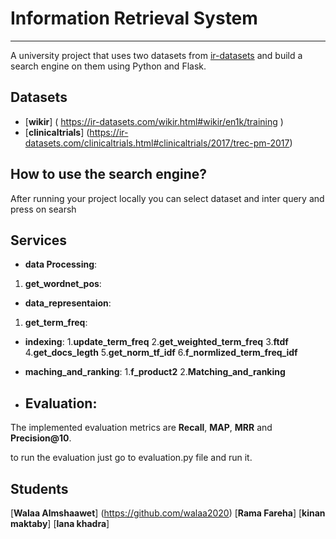# Information Retrieval System

***

A university project that uses two datasets from [ir-datasets](https://ir-datasets.com/) and build a search engine on them using Python and Flask.

## Datasets

- [**wikir**]  ( https://ir-datasets.com/wikir.html#wikir/en1k/training
)
- [**clinicaltrials**]   (https://ir-datasets.com/clinicaltrials.html#clinicaltrials/2017/trec-pm-2017)



## How to use the search engine?
After running your project locally you can select dataset and inter query and press on searsh

## Services
- **data Processing**:
1. **get_wordnet_pos**:

- **data_representaion**:
1. **get_term_freq**:

- **indexing**:
1.**update_term_freq**
2.**get_weighted_term_freq**
3.**ftdf**
4.**get_docs_legth**
5.**get_norm_tf_idf**
6.**f_normlized_term_freq_idf**

- **maching_and_ranking**:
1.**f_product2**
2.**Matching_and_ranking**
- ## Evaluation:
The implemented evaluation metrics are  **Recall**, **MAP**, **MRR** and **Precision@10**.

to run the evaluation just go to evaluation.py file and run it.
## Students
 [**Walaa Almshaawet**] (https://github.com/walaa2020)
 [**Rama Fareha**]
 [**kinan maktaby**]
 [**lana khadra**]
